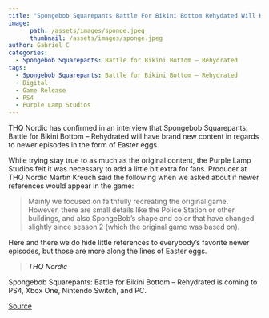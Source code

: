 ```yaml
---
title: "Spongebob Squarepants Battle For Bikini Bottom Rehydated Will Have Have References To Newer Episodes Of The Show"
image:
      path: /assets/images/sponge.jpeg
      thumbnail: /assets/images/sponge.jpeg
author: Gabriel C
categories:
  - Spongebob Squarepants: Battle for Bikini Bottom – Rehydrated
tags:
  - Spongebob Squarepants: Battle for Bikini Bottom – Rehydrated
  - Digital
  - Game Release
  - PS4
  - Purple Lamp Studios
---
```


THQ Nordic has confirmed in an interview that Spongebob Squarepants: Battle for Bikini Bottom – Rehydrated will have brand new content in regards to newer episodes in the form of Easter eggs.

While trying stay true to as much as the original content, the Purple Lamp Studios felt it was necessary to add a little bit extra for fans. Producer at THQ Nordic Martin Kreuch said the following when we asked about if newer references would appear in the game:

>Mainly we focused on faithfully recreating the original game. However, there are small details like the Police Station or other buildings, and also SpongeBob’s shape and color that have changed slightly since season 2 (which the original game was based on).

Here and there we do hide little references to everybody’s favorite newer episodes, but those are more along the lines of Easter eggs.
>
> <cite> <a> THQ Nordic </a> </cite>

Spongebob Squarepants: Battle for Bikini Bottom – Rehydrated is coming to PS4, Xbox One, Nintendo Switch, and PC.

[Source](https://jackofallcontrollers.com/2020/02/18/spongebob-squarepants-battle-for-bikini-bottom-rehydated-will-have-references-to-newer-episodes-of-the-show)
